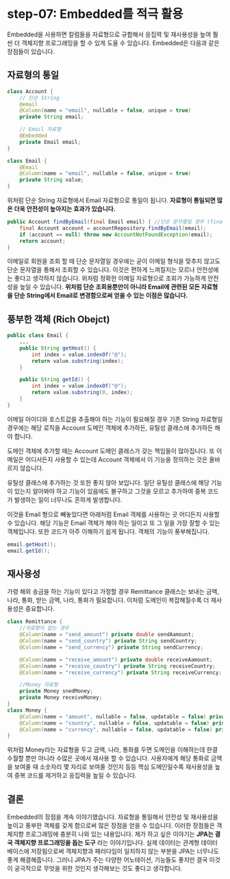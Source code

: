 # step-07: Embedded를 적극 활용
Embedded을 사용하면 칼럼들을 자료형으로 규합해서 응집력 및 재사용성을 높여 훨씬 더 객체지향 프로그래밍을 할 수 있게 도울 수 있습니다. Embedded은 다음과 같은 장점들이 있습니다.


## 자료형의 통일
```java
class Account {
    // 단순 String
    @email
    @Column(name = "email", nullable = false, unique = true)
    private String email;

    // Email 자료형 
    @Embedded
    private Email email;
}

class Email {
    @Email
    @Column(name = "email", nullable = false, unique = true)
    private String value;
}
```
위처럼 단순 String 자료형에서 Email 자료형으로 통일이 됩니다. **자료형이 통일되면 많은 더욱 안전성이 높아지는 효과가 있습니다.**

```java
public Account findByEmail(final Email email) { //단순 문자열일 경우 (final String email)
    final Account account = accountRepository.findByEmail(email);
    if (account == null) throw new AccountNotFoundException(email);
    return account;
}
```
이메일로 회원을 조회 할 때 단순 문자열일 경우에는 굳이 이메일 형식을 맞추지 않고도 단순 문자열을 통해서 조회할 수 있습니다. 이것은 편하게 느껴질지는 모르나 안전성에는 좋다고 생각하지 않습니다. 위처럼 정확한 이메일 자료형으로 조회가 가능하게 안전성을 높일 수 있습니다. **위처럼 단순 조회용뿐만이 아니라 Email에 관련된 모든 자료형을 단순 String에서 Email로 변경함으로써 얻을 수 있는 이점은 많습니다.**


## 풍부한 객체 (Rich Obejct)

```java
public class Email {
    ...
    public String getHost() {
        int index = value.indexOf("@");
        return value.substring(index);
    }

    public String getId() {
        int index = value.indexOf("@");
        return value.substring(0, index);
    }
}
```
이메일 아이디와 호스트값을 추출해야 하는 기능이 필요해질 경우 기존 String 자료형일 경우에는 해당 로직을 Account 도메인 객체에 추가하든, 유틸성 클래스에 추가하든 해야 합니다.

도메인 객체에 추가할 때는 Account 도메인 클래스가 갖는 책임들이 많아집니다. 또 이메일은 어디서든지 사용할 수 있는데 Account 객체에서 이 기능을 정의하는 것은 올바르지 않습니다.

유틸성 클래스에 추가하는 것 또한 좋지 않아 보입니다. 일단 유틸성 클래스에 해당 기능이 있는지 알아봐야 하고 기능이 있음에도 불구하고 그것을 모르고 추가하여 중복 코드가 발생하는 일이 너무나도 흔하게 발생합니다.

이것을 Email 형으로 빼놓았다면 아래처럼 Email 객체를 사용하는 곳 어디든지 사용할 수 있습니다. 해당 기능은 Email 객체가 해야 하는 일이고 또 그 일을 가장 잘할 수 있는 객체입니다. 또한 코드가 아주 이해하기 쉽게 됩니다. 객체의 기능이 풍부해집니다.

```java
email.getHost();
email.getId();
```

## 재사용성

가령 해외 송금을 하는 기능이 있다고 가정할 경우 Remittance 클래스는 보내는 금액, 나라, 통화, 받는 금액, 나라, 통화가 
필요합니다. 이처럼 도메인이 복잡해질수록 더 재사용성은 중요합니다.

```java
class Remittance {
    //자료형이 없는 경우
    @Column(name = "send_amount") private double sendAamount;
    @Column(name = "send_country") private String sendCountry;
    @Column(name = "send_currency") private String sendCurrency;

    @Column(name = "receive_amount") private double receiveAamount;
    @Column(name = "receive_country") private String receiveCountry;
    @Column(name = "receive_currency") private String receiveCurrency;

    //Money 자료형
    private Money snedMoney;
    private Money receiveMoney;
}
class Money {
    @Column(name = "amount", nullable = false, updatable = false) private double amount;
    @Column(name = "country", nullable = false, updatable = false) private Country country;
    @Column(name = "currency", nullable = false, updatable = false) private Currency currency;
}
```
위처럼 Money라는 자료형을 두고 금액, 나라, 통화를 두면 도메인을 이해하는데 한결 수월할 뿐만 아니라 수많은 곳에서 재사용 할 수 있습니다. 사용자에게 해당 통화로 금액을 보여줄 때 소숫자리 몇 자리로 보여줄 것인지 등등 핵심 도메인일수록 재사용성을 높여 중복 코드를 제거하고 응집력을 높일 수 있습니다.


## 결론
Embedded의 장점을 계속 이야기했습니다. 자료형을 통일해서 안전성 및 재사용성을 높이고 풍부한 객체를 갖게 함으로써 많은 장점을 얻을 수 있습니다. 이러한 장점들은 객체지향 프로그래밍에 충분히 나와 있는 내용입니다. 제가 하고 싶은 이야기는 **JPA는 결국 객체지향 프로그래밍을 돕는 도구** 라는 이야기입니다. 실제 데이터는 관계형 데이터베이스에 저장됨으로써 객체지향과 패러다임이 일치하지 않는 부분을 JPA는 너무나도 좋게 해결해줍니다. 그러니 JPA가 주는 다양한 어노테이션, 기능들도 좋지만 결국 이것이 궁극적으로 무엇을 위한 것인지 생각해보는 것도 좋다고 생각합니다.